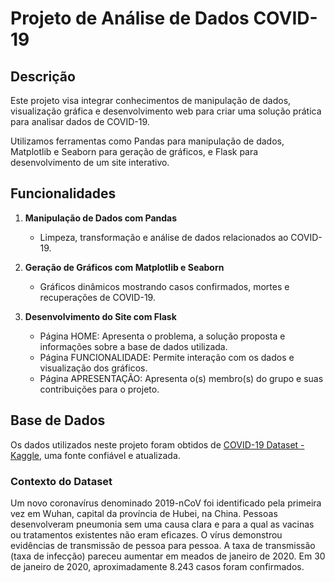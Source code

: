 # Projeto de Análise de Dados COVID-19

## Descrição

Este projeto visa integrar conhecimentos de manipulação de dados, visualização gráfica e desenvolvimento web para criar uma solução prática para analisar dados de COVID-19.

Utilizamos ferramentas como Pandas para manipulação de dados, Matplotlib e Seaborn para geração de gráficos, e Flask para desenvolvimento de um site interativo.

## Funcionalidades

1. **Manipulação de Dados com Pandas**
   - Limpeza, transformação e análise de dados relacionados ao COVID-19.
   
2. **Geração de Gráficos com Matplotlib e Seaborn**
   - Gráficos dinâmicos mostrando casos confirmados, mortes e recuperações de COVID-19.
   
3. **Desenvolvimento do Site com Flask**
   - Página HOME: Apresenta o problema, a solução proposta e informações sobre a base de dados utilizada.
   - Página FUNCIONALIDADE: Permite interação com os dados e visualização dos gráficos.
   - Página APRESENTAÇÃO: Apresenta o(s) membro(s) do grupo e suas contribuições para o projeto.

## Base de Dados

Os dados utilizados neste projeto foram obtidos de [COVID-19 Dataset - Kaggle](https://www.kaggle.com/datasets/imdevskp/corona-virus-report), uma fonte confiável e atualizada.

### Contexto do Dataset
Um novo coronavírus denominado 2019-nCoV foi identificado pela primeira vez em Wuhan, capital da província de Hubei, na China. Pessoas desenvolveram pneumonia sem uma causa clara e para a qual as vacinas ou tratamentos existentes não eram eficazes. O vírus demonstrou evidências de transmissão de pessoa para pessoa. A taxa de transmissão (taxa de infecção) pareceu aumentar em meados de janeiro de 2020. Em 30 de janeiro de 2020, aproximadamente 8.243 casos foram confirmados.
